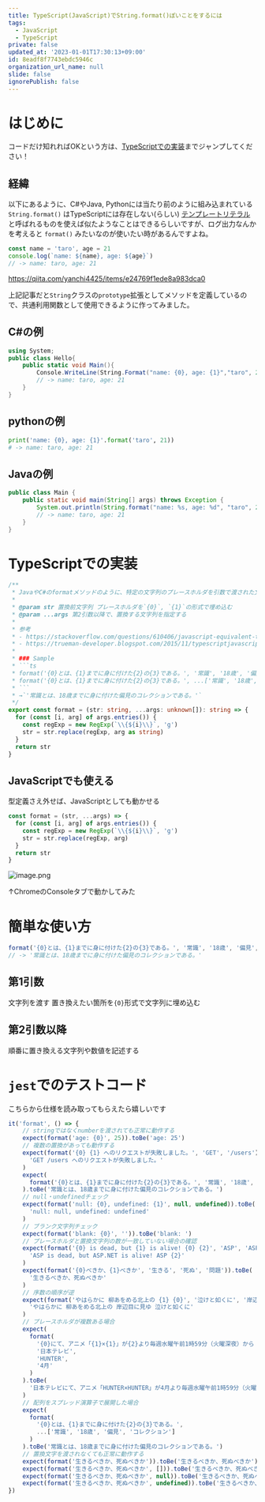 ```yaml
---
title: TypeScript(JavaScript)でString.format()ぽいことをするには
tags:
  - JavaScript
  - TypeScript
private: false
updated_at: '2023-01-01T17:30:13+09:00'
id: 8eadf8f7743ebdc5946c
organization_url_name: null
slide: false
ignorePublish: false
---
```

# はじめに

コードだけ知れればOKという方は、[TypeScriptでの実装](#typescriptでの実装)までジャンプしてください！

## 経緯

以下にあるように、C#やJava, Pythonには当たり前のように組み込まれている `String.format()` はTypeScriptには存在しない(らしい)
[テンプレートリテラル](https://developer.mozilla.org/ja/docs/Web/JavaScript/Reference/Template_literals)と呼ばれるものを使えば似たようなことはできるらしいですが、ログ出力なんかを考えると `format()` みたいなのが使いたい時があるんですよね。

```js
const name = 'taro', age = 21
console.log(`name: ${name}, age: ${age}`)
// -> name: taro, age: 21
```

https://qiita.com/yanchi4425/items/e24769f1ede8a983dca0

上記記事だと`String`クラスの`prototype`拡張としてメソッドを定義しているので、共通利用関数として使用できるように作ってみました。

## C#の例

```csharp.cs
using System;
public class Hello{
    public static void Main(){
        Console.WriteLine(String.Format("name: {0}, age: {1}","taro", 21));
        // -> name: taro, age: 21
    }
}
```

## pythonの例

```python.py
print('name: {0}, age: {1}'.format('taro', 21))
# -> name: taro, age: 21
```

## Javaの例

```Java.java
public class Main {
    public static void main(String[] args) throws Exception {
        System.out.println(String.format("name: %s, age: %d", "taro", 21));
        // -> name: taro, age: 21
    }
}
```

# TypeScriptでの実装

```typescript.ts
/**
 * JavaやC#のformatメソッドのように、特定の文字列のプレースホルダを引数で渡された文字で置き換える
 *
 * @param str 置換前文字列 プレースホルダを`{0}`, `{1}`の形式で埋め込む
 * @param ...args 第2引数以降で、置換する文字列を指定する
 *
 * 参考
 * - https://stackoverflow.com/questions/610406/javascript-equivalent-to-printf-string-format/4673436#4673436
 * - https://trueman-developer.blogspot.com/2015/11/typescriptjavascript.html
 *
 * ### Sample
 * ```ts
 * format('{0}とは、{1}までに身に付けた{2}の{3}である。', '常識', '18歳', '偏見', 'コレクション')
 * format('{0}とは、{1}までに身に付けた{2}の{3}である。', ...['常識', '18歳', '偏見', 'コレクション'])
 * ```
 * →`'常識とは、18歳までに身に付けた偏見のコレクションである。'`
 */
export const format = (str: string, ...args: unknown[]): string => {
  for (const [i, arg] of args.entries()) {
    const regExp = new RegExp(`\\{${i}\\}`, 'g')
    str = str.replace(regExp, arg as string)
  }
  return str
}
```

## JavaScriptでも使える

型定義さえ外せば、JavaScriptとしても動かせる

```javascript.js
const format = (str, ...args) => {
  for (const [i, arg] of args.entries()) {
    const regExp = new RegExp(`\\{${i}\\}`, 'g')
    str = str.replace(regExp, arg)
  }
  return str
}
```

![image.png](https://qiita-image-store.s3.ap-northeast-1.amazonaws.com/0/647946/dfde10e5-36ee-2b44-0a36-605cb98b3179.png)

↑ChromeのConsoleタブで動かしてみた

# 簡単な使い方

```ts
format('{0}とは、{1}までに身に付けた{2}の{3}である。', '常識', '18歳', '偏見', 'コレクション')
// -> '常識とは、18歳までに身に付けた偏見のコレクションである。'
```

## 第1引数

文字列を渡す
置き換えたい箇所を`{0}`形式で文字列に埋め込む

## 第2引数以降

順番に置き換える文字列や数値を記述する

# `jest`でのテストコード

こちらから仕様を読み取ってもらえたら嬉しいです

```format.spec.ts
it('format', () => {
    // stringではなくnumberを渡されても正常に動作する
    expect(format('age: {0}', 25)).toBe('age: 25')
    // 複数の置換があっても動作する
    expect(format('{0} {1} へのリクエストが失敗しました。', 'GET', '/users')).toBe(
      'GET /users へのリクエストが失敗しました。'
    )
    expect(
      format('{0}とは、{1}までに身に付けた{2}の{3}である。', '常識', '18歳', '偏見', 'コレクション')
    ).toBe('常識とは、18歳までに身に付けた偏見のコレクションである。')
    // null・undefinedチェック
    expect(format('null: {0}, undefined: {1}', null, undefined)).toBe(
      'null: null, undefined: undefined'
    )
    // ブランク文字列チェック
    expect(format('blank: {0}', '')).toBe('blank: ')
    // プレースホルダと置換文字列の数が一致していない場合の確認
    expect(format('{0} is dead, but {1} is alive! {0} {2}', 'ASP', 'ASP.NET')).toBe(
      'ASP is dead, but ASP.NET is alive! ASP {2}'
    )
    expect(format('{0}べきか、{1}べきか', '生きる', '死ぬ', '問題')).toBe(
      '生きるべきか、死ぬべきか'
    )
    // 序数の順序が逆
    expect(format('やはらかに 柳あをめる北上の {1} {0}', '泣けと如くに', '岸辺目に見ゆ')).toBe(
      'やはらかに 柳あをめる北上の 岸辺目に見ゆ 泣けと如くに'
    )
    // プレースホルダが複数ある場合
    expect(
      format(
        '{0}にて、アニメ「{1}×{1}」が{2}より毎週水曜午前1時59分（火曜深夜）から「Anichu」枠にて再放送することが決定いたしました',
        '日本テレビ',
        'HUNTER',
        '4月'
      )
    ).toBe(
      '日本テレビにて、アニメ「HUNTER×HUNTER」が4月より毎週水曜午前1時59分（火曜深夜）から「Anichu」枠にて再放送することが決定いたしました'
    )
    // 配列をスプレッド演算子で展開した場合
    expect(
      format(
        '{0}とは、{1}までに身に付けた{2}の{3}である。',
        ...['常識', '18歳', '偏見', 'コレクション']
      )
    ).toBe('常識とは、18歳までに身に付けた偏見のコレクションである。')
    // 置換文字を渡されなくても正常に動作する
    expect(format('生きるべきか、死ぬべきか')).toBe('生きるべきか、死ぬべきか')
    expect(format('生きるべきか、死ぬべきか', [])).toBe('生きるべきか、死ぬべきか')
    expect(format('生きるべきか、死ぬべきか', null)).toBe('生きるべきか、死ぬべきか')
    expect(format('生きるべきか、死ぬべきか', undefined)).toBe('生きるべきか、死ぬべきか')
})
```
